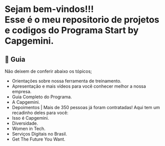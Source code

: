 <h1> Sejam bem-vindos!!! </br>
 Esse é o meu repositorio de projetos e codigos do Programa Start by Capgemini. </h1>


<h2 dir="auto"> 🚦 Guia </h2>
Não deixem de conferir abaixo os tópicos;
 <ul dir="auto">
    <li> Orientações sobre nossa ferramenta de treinamento.</li>
    <li> Apresentação e mais vídeos para você conhecer melhor a nossa empresa.</li>
    <li> Guia Completo do Programa.</li>
    <li> A Capgemini.</li>
    <li> Depoimentos | Mais de 350 pessoas já foram contratadas! Aqui tem um recadinho deles para você:</li>
    <li> Isso é Capgemini.</li>
    <li> Diversidade.</li>
    <li> Women in Tech.</li>
    <li> Serviços Digitais no Brasil.</li>
    <li> Get The Future You Want.</li>

 </ul>



